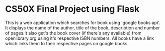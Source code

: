 # CS50X Final Project using Flask

This is a web application which searches for book using 'google books api'.
It displays the name of the author, title of the book, description and number of pages.It also get's the book cover (if there's any available)
from openlibrary.org using it's respective ISBN numbers. All books have a link which links them to their respective pages on google books. 
